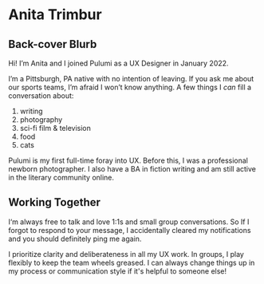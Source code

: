 # Anita Trimbur
## Back-cover Blurb

Hi! I’m Anita and I joined Pulumi as a UX Designer in January 2022. 

I’m a Pittsburgh, PA native with no intention of leaving. If you ask me about our sports teams, I’m afraid I won’t know anything. A few things I _can_ fill a conversation about:
1. writing 
2. photography 
3. sci-fi film & television 
4. food 
5. cats

Pulumi is my first full-time foray into UX. Before this, I was a professional newborn photographer. I also have a BA in fiction writing and am still active in the literary community online. 

## Working Together

I‘m always free to talk and love 1:1s and small group conversations. So If I forgot to respond to your message, I accidentally cleared my notifications and you should definitely ping me again. 

I prioritize clarity and deliberateness in all my UX  work. In groups, I play flexibly to keep the team wheels greased. I can always change things up in my process or communication style if it's helpful to someone else!
